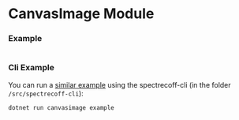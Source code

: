 # CanvasImage Module

### Example
```fs
```

### Cli Example
You can run a [similar example](../../src/spectrecoff-cli/commands/CanvasImage.fs) using the spectrecoff-cli (in the folder `/src/spectrecoff-cli`):

```
dotnet run canvasimage example
```